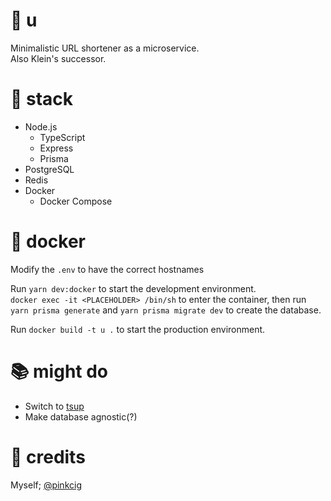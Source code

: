 # 🔖 u

Minimalistic URL shortener as a microservice.  
Also Klein's successor.

# 🔨 stack

-   Node.js
    -   TypeScript
    -   Express
    -   Prisma
-   PostgreSQL
-   Redis
-   Docker
    - Docker Compose

# 🐋 docker

Modify the `.env` to have the correct hostnames

Run `yarn dev:docker` to start the development environment.  
`docker exec -it <PLACEHOLDER> /bin/sh` to enter the container, then run `yarn prisma generate` and `yarn prisma migrate dev` to create the database.

Run `docker build -t u .` to start the production environment.

# 📚 might do

-   Switch to [tsup](https://tsup.egoist.sh/)
-   Make database agnostic(?)

# 🍵 credits
Myself; [@pinkcig](https://twitter.com/pinkcig_)
